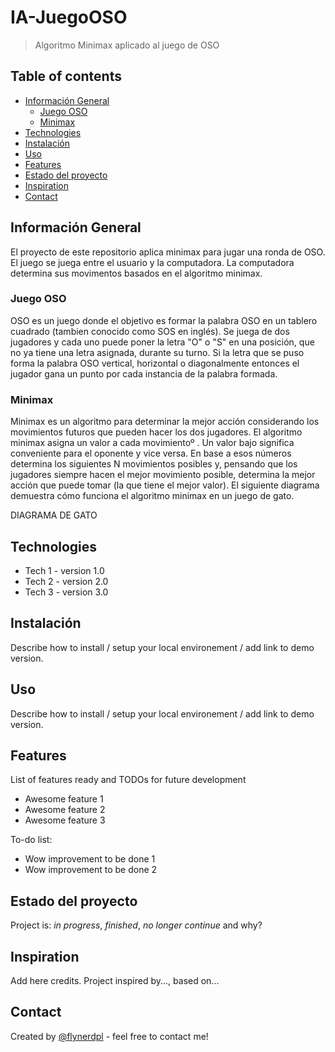 # IA-JuegoOSO
 > Algoritmo Minimax aplicado al juego de OSO

## Table of contents
* [Información General](#información-general)
  * [Juego OSO](#juego-oso)
  * [Minimax](#minimax)
* [Technologies](#technologies)
* [Instalación](#instalación)
* [Uso](#uso)
* [Features](#features)
* [Estado del proyecto](#estado-del-proyecto)
* [Inspiration](#inspiration)
* [Contact](#contact)

## Información General
El proyecto de este repositorio aplica minimax para jugar una ronda de OSO. El juego se juega entre el usuario y la computadora. La computadora determina sus movimentos basados en el algoritmo minimax. 

### Juego OSO
OSO es un juego donde el objetivo es formar la palabra OSO en un tablero cuadrado (tambien conocido como SOS en inglés). Se juega de dos jugadores y cada uno puede poner la letra "O" o "S" en una posición, que no ya tiene una letra asignada, durante su turno. Si la letra que se puso forma la palabra OSO vertical, horizontal o diagonalmente entonces el jugador gana un punto por cada instancia de la palabra formada. 

### Minimax
Minimax es un algoritmo para determinar la mejor acción considerando los movimientos futuros que pueden hacer los dos jugadores. El algoritmo minimax asigna un valor a cada movimientoº . Un valor bajo significa conveniente para el oponente y vice versa. En base a esos números determina los siguientes N movimientos posibles y, pensando que los jugadores siempre hacen el mejor movimiento posible, determina la mejor acción que puede tomar (la que tiene el mejor valor). El siguiente diagrama demuestra cómo funciona el algoritmo minimax en un juego de gato.

DIAGRAMA DE GATO

## Technologies
* Tech 1 - version 1.0
* Tech 2 - version 2.0
* Tech 3 - version 3.0

## Instalación
Describe how to install / setup your local environement / add link to demo version.

## Uso
Describe how to install / setup your local environement / add link to demo version.

## Features
List of features ready and TODOs for future development
* Awesome feature 1
* Awesome feature 2
* Awesome feature 3

To-do list:
* Wow improvement to be done 1
* Wow improvement to be done 2

## Estado del proyecto
Project is: _in progress_, _finished_, _no longer continue_ and why?

## Inspiration
Add here credits. Project inspired by..., based on...

## Contact
Created by [@flynerdpl](https://www.flynerd.pl/) - feel free to contact me!
